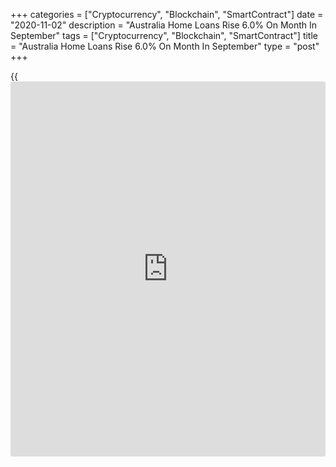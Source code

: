 +++
categories = ["Cryptocurrency", "Blockchain", "SmartContract"]
date = "2020-11-02"
description = "Australia Home Loans Rise 6.0% On Month In September"
tags = ["Cryptocurrency", "Blockchain", "SmartContract"]
title = "Australia Home Loans Rise 6.0% On Month In September"
type = "post"
+++

{{<iframe id="large-banner" src="https://www.bounty.group/#slide=24.0" width="100%" height="600" scrolling="no" style="border: 0px solid rgb(216, 221, 230); border-radius: 3px;">}}

The total value of owner-occupied home loans was up a seasonally
adjusted 6.0 percent on month in September, the Australian Bureau of
Statistics said on Monday - coming in at A$17.26 billion.

That's down from 13.6 percent in August.

Investment lending was up 5.2 percent on month in September at A$5.28
billion - slowing from the 9.3 percent gain in the previous month.

On a yearly basis, owner-occupied loans surged 33.8 percent and
investment lending gained 4.2 percent.

Loans for construction skyrocketed 57.2 percent on month but plummeted
47.3 percent on year at A$2.06 billion.

For comments and feedback [contact](https://www.playgroundfx.com/contact/): editorial@rtt[news](https://www.letsplayfx.com/blog/forex-news-website/).com

[Economic News][1]

 **What parts of the world are seeing the best (and worst) economic
performances lately? Click[here][2] to check out our [Econ Scorecard][2]
and find out! See up-to-the-moment [ranking](https://www.playgroundfx.com/blog/crypto-exchange-ranking/)s for the best and worst
performers in [GDP][3], [unemployment rate][4], [inflation][5] and much
more.**

   1. www.rtt[news](https://www.letsplayfx.com/blog/forex-news-website/).com/Content/EconomicNews.aspx
   2. www.rtt[news](https://www.letsplayfx.com/blog/forex-news-website/).com/economic-scorecard/world-rank/unemployment-rate/highest-performance.aspx
   3. www.rtt[news](https://www.letsplayfx.com/blog/forex-news-website/).com/economic-scorecard/world-rank/GDP/highest-performance.aspx
   4. www.rtt[news](https://www.letsplayfx.com/blog/forex-news-website/).com/economic-scorecard/world-rank/unemployment-rate/lowest-performance.aspx
   5. www.rtt[news](https://www.letsplayfx.com/blog/forex-news-website/).com/economic-scorecard/world-rank/CPI/highest-performance.aspx